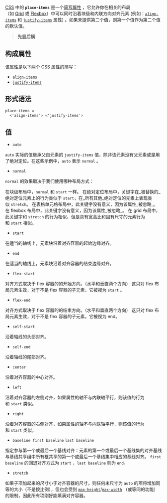[CSS](https://developer.mozilla.org/zh-CN/docs/Web/CSS) 中的 **`place-items`** 是一个[简写属性](https://developer.mozilla.org/zh-CN/docs/Web/CSS/Shorthand_properties) ，它允许你在相关的布局（如 [Grid](https://developer.mozilla.org/zh-CN/docs/Web/CSS/CSS_Grid_Layout) 或 [Flexbox](https://developer.mozilla.org/zh-CN/docs/Web/CSS/CSS_Flexible_Box_Layout)）中可以同时沿着块级和内联方向对齐元素 (例如：[`align-items`](https://developer.mozilla.org/zh-CN/docs/Web/CSS/align-items) 和 [`justify-items`](https://developer.mozilla.org/zh-CN/docs/Web/CSS/justify-items) 属性) 。如果未提供第二个值，则第一个值作为第二个值的默认值。

> **先竖后横**

## 构成属性
该属性是以下两个 CSS 属性的简写：

-   [`align-items`](https://developer.mozilla.org/zh-CN/docs/Web/CSS/align-items)
-   [`justify-items`](https://developer.mozilla.org/zh-CN/docs/Web/CSS/justify-items)

## 形式语法
```css
place-items =   
  <'align-items'> <'justify-items'>
```

## 值
- `auto`

`auto` 实际的值继承父自元素的 `justify-items` 值，除非该元素没有父元素或是用了绝对定位。在这些示例中，`auto` 表示 `normal` 。

- `normal`

`normal` 的效果取决于我们使用哪种布局方式：

  在块级布局中，`normal` 和 `start` 一样。
  在绝对定位布局中，关键字在_被替换的_绝对定位元素上的行为类似于 `start`，在_所有其他_绝对定位的元素上表现类似 `stretch`。
  在表格单元格布局中，此关键字没有意义，因为该属性_被忽略_。
  在 flexbox 布局中，此关键字没有意义，因为该属性_被忽略_。
  在 grid 布局中，此关键字和 `stretch` 的行为相似，但是具有宽高比和固有尺寸的元素行为和 `start` 相似。

- `start`

在适当的轴线上，元素块沿着对齐容器的起始边缘对齐。

- `end`

在适当的轴线上，元素块沿着对齐容器的结束边缘对齐。

- `flex-start`

对齐方式取决于 flex 容器的的开始方向。（水平和垂直两个方向） 这只对 flex 布局元素生效，对于不是 flex 容器的子元素，它被视为 `start` 。

- `flex-end`

对齐方式取决于 flex 容器的的结束方向。（水平和垂直两个方向） 这只对 flex 布局元素生效，对于不是 flex 容器的子元素，它被视为 end。

- `self-start`

沿着轴线的头部对齐。

- `self-end`

沿着轴线的尾部对齐。

- `center`

沿着对齐容器的中心对齐。

- `left`

沿着对齐容器的左侧对齐，如果属性的轴不与内联轴平行，则该值的行为和 `start` 类似。

- `right`

沿着对齐容器的右侧对齐，如果属性的轴不与内联轴平行，则该值的行为和 `start` 类似。

- `baseline first baseline` `last baseline`

指定参与第一个或最后一个基线对齐：元素的第一个或最后一个基线集的对齐基线与基线共享组中所有框共享的第一个或最后一个基线集中相应的基线对齐。 `first baseline` 的回退对齐方式为 `start` ，`last baseline` 则为 `end`。

- `stretch`

如果子项加起来的尺寸小于对齐容器的尺寸，则任何未尺寸为 `auto` 的项将增加同等的大小（不是按比例），但也会受到 [`max-height`](https://developer.mozilla.org/zh-CN/docs/Web/CSS/max-height)/[`max-width`](https://developer.mozilla.org/zh-CN/docs/Web/CSS/max-width) （或等同的功能）的限制，因此所有项刚好能填满对齐容器。